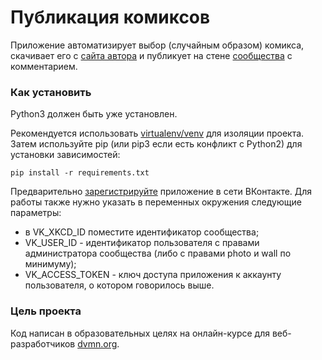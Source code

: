 # Публикация комиксов
Приложение автоматизирует выбор (случайным образом) комикса, скачивает его с [сайта автора](https://xkcd.com/) и публикует на стене [сообщества](https://vk.com/club219173551) с комментарием.
### Как установить

Python3 должен быть уже установлен.

Рекомендуется использовать [virtualenv/venv](https://docs.python.org/3/library/venv.html) для изоляции проекта.
Затем используйте pip (или pip3 если есть конфликт с Python2) для
установки зависимостей:
```
pip install -r requirements.txt
```
Предварительно [зарегистрируйте](https://vk.com/apps?act=manage) приложение в сети ВКонтакте.
Для работы также нужно указать в переменных окружения следующие параметры:
- в VK_XKCD_ID поместите идентификатор сообщества;
- VK_USER_ID - идентификатор пользователя с правами администратора сообщества (либо с правами photo и wall по минимуму);
- VK_ACCESS_TOKEN - ключ доступа приложения к аккаунту пользователя, о котором говорилось выше.

### Цель проекта

Код написан в образовательных целях на онлайн-курсе для веб-разработчиков [dvmn.org](https://dvmn.org/).
